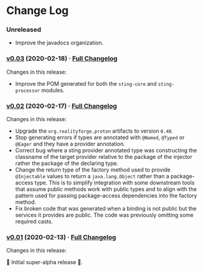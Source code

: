 # Change Log

### Unreleased

* Improve the javadocs organization.

### [v0.03](https://github.com/sting-ioc/sting/tree/v0.03) (2020-02-18) · [Full Changelog](https://github.com/sting-ioc/sting/compare/v0.02...v0.03)

Changes in this release:

* Improve the POM generated for both the `sting-core` and `sting-processor` modules.

### [v0.02](https://github.com/sting-ioc/sting/tree/v0.02) (2020-02-17) · [Full Changelog](https://github.com/sting-ioc/sting/compare/v0.01...v0.02)

Changes in this release:

* Upgrade the `org.realityforge.proton` artifacts to version `0.40`.
* Stop generating errors if types are annotated with `@Named`, `@Typed` or `@Eager` and they have a provider annotation.
* Correct bug where a sting provider annotated type was constructing the classname of the target provider relative to the package of the injector rather the package of the declaring type.
* Change the return type of the factory method used to provide `@Injectable` values to return a `java.lang.Object` rather than a package-access type. This is to simplify integration with some downstream tools that assume public methods work with public types and to align with the pattern used for passing package-access dependencies into the factory method.
* Fix broken code that was generated when a binding is not public but the services it provides are public. The code was previously omitting some required casts.

### [v0.01](https://github.com/sting-ioc/sting/tree/v0.01) (2020-02-13) · [Full Changelog](https://github.com/sting-ioc/sting/compare/9e796d0e5c44bee98107f3e65bd394d41bbe07c7...v0.01)

Changes in this release:

 ‎🎉	Initial super-alpha release ‎🎉.
